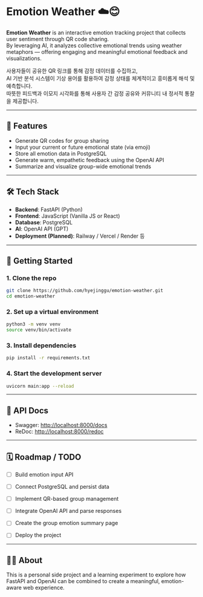 # Emotion Weather ☁️😊

**Emotion Weather** is an interactive emotion tracking project that collects user sentiment through QR code sharing.  
By leveraging AI, it analyzes collective emotional trends using weather metaphors — offering engaging and meaningful emotional feedback and visualizations.

사용자들이 공유한 QR 링크를 통해 감정 데이터를 수집하고, <br>
AI 기반 분석 시스템이 기상 용어를 활용하여 감정 상태를 체계적이고 흥미롭게 해석 및 예측합니다. <br>
따뜻한 피드백과 이모지 시각화를 통해 사용자 간 감정 공유와 커뮤니티 내 정서적 통찰을 제공합니다.

---

## 🌟 Features

- Generate QR codes for group sharing
- Input your current or future emotional state (via emoji)
- Store all emotion data in PostgreSQL
- Generate warm, empathetic feedback using the OpenAI API
- Summarize and visualize group-wide emotional trends

---

## 🛠 Tech Stack

- **Backend**: FastAPI (Python)
- **Frontend**: JavaScript (Vanilla JS or React)
- **Database**: PostgreSQL
- **AI**: OpenAI API (GPT)
- **Deployment (Planned)**: Railway / Vercel / Render 등

---

## 🚀 Getting Started

### 1. Clone the repo
```bash
git clone https://github.com/hyejinggu/emotion-weather.git
cd emotion-weather
```

### 2. Set up a virtual environment
```bash
python3 -m venv venv
source venv/bin/activate
```

### 3. Install dependencies
```bash
pip install -r requirements.txt
```

### 4. Start the development server
```bash
uvicorn main:app --reload
```

---

## 📘 API Docs

- Swagger: [http://localhost:8000/docs](http://localhost:8000/docs)
- ReDoc: [http://localhost:8000/redoc](http://localhost:8000/redoc)

---

## 🗓️ Roadmap / TODO

- [ ] Build emotion input API
- [ ] Connect PostgreSQL and persist data
- [ ] Implement QR-based group management
- [ ] Integrate OpenAI API and parse responses
- [ ] Create the group emotion summary page
- [ ] Deploy the project


---

## 🙋‍♀️ About

This is a personal side project and a learning experiment
to explore how FastAPI and OpenAI can be combined to create
a meaningful, emotion-aware web experience.
